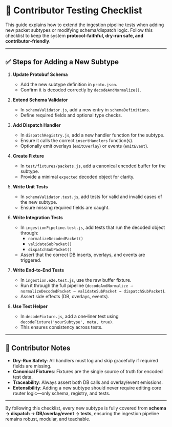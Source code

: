 # 🧪 Contributor Testing Checklist

This guide explains how to extend the ingestion pipeline tests when adding new packet subtypes or modifying schema/dispatch logic. Follow this checklist to keep the system **protocol‑faithful, dry‑run safe, and contributor‑friendly**.

---

## ✅ Steps for Adding a New Subtype

1. **Update Protobuf Schema**
   - Add the new subtype definition in `proto.json`.
   - Confirm it is decoded correctly by `decodeAndNormalize()`.

2. **Extend Schema Validator**
   - In `schemaValidator.js`, add a new entry in `schemaDefinitions`.
   - Define required fields and optional type checks.

3. **Add Dispatch Handler**
   - In `dispatchRegistry.js`, add a new handler function for the subtype.
   - Ensure it calls the correct `insertHandlers` function(s).
   - Optionally emit overlays (`emitOverlay`) or events (`emitEvent`).

4. **Create Fixture**
   - In `test/fixtures/packets.js`, add a canonical encoded buffer for the subtype.
   - Provide a minimal `expected` decoded object for clarity.

5. **Write Unit Tests**
   - In `schemaValidator.test.js`, add tests for valid and invalid cases of the new subtype.
   - Ensure missing required fields are caught.

6. **Write Integration Tests**
   - In `ingestionPipeline.test.js`, add tests that run the decoded object through:
     - `normalizeDecodedPacket()`
     - `validateSubPacket()`
     - `dispatchSubPacket()`
   - Assert that the correct DB inserts, overlays, and events are triggered.

7. **Write End‑to‑End Tests**
   - In `ingestion.e2e.test.js`, use the raw buffer fixture.
   - Run it through the full pipeline (`decodeAndNormalize → normalizeDecodedPacket → validateSubPacket → dispatchSubPacket`).
   - Assert side effects (DB, overlays, events).

8. **Use Test Helper**
   - In `decodeFixture.js`, add a one‑liner test using `decodeFixture('yourSubtype', meta, true)`.
   - This ensures consistency across tests.

---

## 📘 Contributor Notes

- **Dry‑Run Safety**: All handlers must log and skip gracefully if required fields are missing.
- **Canonical Fixtures**: Fixtures are the single source of truth for encoded test data.
- **Traceability**: Always assert both DB calls and overlay/event emissions.
- **Extensibility**: Adding a new subtype should never require editing core router logic—only schema, registry, and tests.

---

By following this checklist, every new subtype is fully covered from **schema → dispatch → DB/overlay/event → tests**, ensuring the ingestion pipeline remains robust, modular, and teachable.
